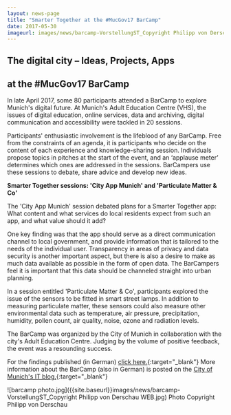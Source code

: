 ```yaml
---
layout: news-page
title: "Smarter Together at the #MucGov17 BarCamp"
date: 2017-05-30
imageurl: images/news/barcamp-VorstellungST_Copyright Philipp von Derschau WEB.jpg
---
```


<div class="multiline">
<h2><span class="ornament-news">The digital city – Ideas, Projects, Apps</span></h2>
<h2><span class="ornament-news">at the #MucGov17 BarCamp</span></h2>
</div>

In late April 2017, some 80 participants attended a BarCamp to explore Munich's digital future. At Munich's Adult Education Centre (VHS), the issues of digital education, online services, data and archiving, digital communication and accessibility were tackled in 20 sessions.

Participants' enthusiastic involvement is the lifeblood of any BarCamp. Free from the constraints of an agenda, it is participants who decide on the content of each experience and knowledge-sharing session. Individuals propose topics in pitches at the start of the event, and an ‘applause meter’ determines which ones are addressed in the sessions. BarCampers use these sessions to debate, share advice and develop new ideas.

**Smarter Together sessions: 'City App Munich' and 'Particulate Matter & Co'**

The 'City App Munich' session debated plans for a Smarter Together app: What content and what services do local residents expect from such an app, and what value should it add?

One key finding was that the app should serve as a direct communication channel to local government, and provide information that is tailored to the needs of the individual user. Transparency in areas of privacy and data security is another important aspect, but there is also a desire to make as much data available as possible in the form of open data. The BarCampers feel it is important that this data should be channeled straight into urban planning.

In a session entitled 'Particulate Matter & Co', participants explored the issue of the sensors to be fitted in smart street lamps. In addition to measuring particulate matter, these sensors could also measure other environmental data such as temperature, air pressure, precipitation, humidity, pollen count, air quality, noise, ozone and radiation levels.

The BarCamp was organized by the City of Munich in collaboration with the city's Adult Education Centre. Judging by the volume of positive feedback, the event was a resounding success.

For the findings published (in German) [click here.](https://zumpad.zum.de/p/mucgov17){:target="_blank"} More information about the BarCamp (also in German) is posted on the [City of Munich's IT blog.](https://www.it-muenchen-blog.de/index.php/ideen-fuer-die-digitale-verwaltung-auf-dem-barcamp-mucgov17/){:target="_blank"}

![barcamp photo.jpg]({{site.baseurl}}images/news/barcamp-VorstellungST_Copyright Philipp von Derschau WEB.jpg)
Photo Copyright Philipp von Derschau
